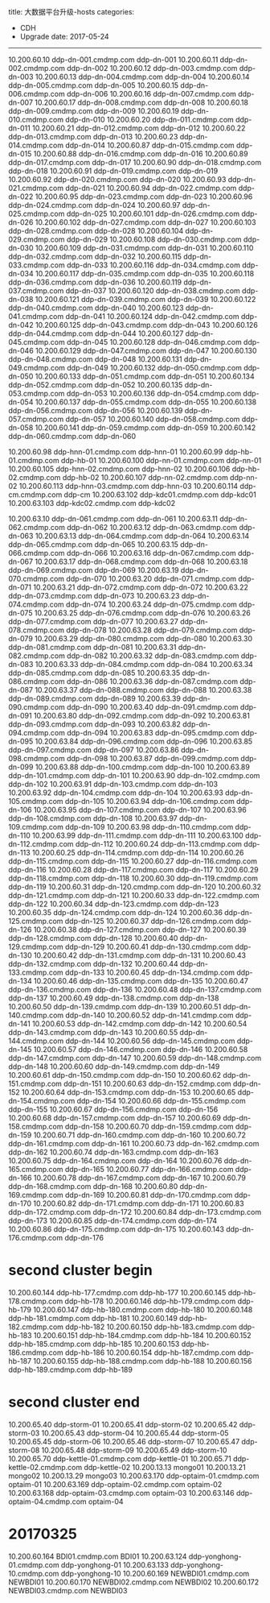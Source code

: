 title: 大数据平台升级-hosts
categories: 
- CDH
- Upgrade
date: 2017-05-24
---
10.200.60.10    ddp-dn-001.cmdmp.com    ddp-dn-001
10.200.60.11    ddp-dn-002.cmdmp.com    ddp-dn-002
10.200.60.12    ddp-dn-003.cmdmp.com    ddp-dn-003
10.200.60.13    ddp-dn-004.cmdmp.com    ddp-dn-004
10.200.60.14    ddp-dn-005.cmdmp.com    ddp-dn-005
10.200.60.15    ddp-dn-006.cmdmp.com    ddp-dn-006
10.200.60.16    ddp-dn-007.cmdmp.com    ddp-dn-007
10.200.60.17    ddp-dn-008.cmdmp.com    ddp-dn-008
10.200.60.18    ddp-dn-009.cmdmp.com    ddp-dn-009
10.200.60.19    ddp-dn-010.cmdmp.com    ddp-dn-010
10.200.60.20    ddp-dn-011.cmdmp.com    ddp-dn-011
10.200.60.21    ddp-dn-012.cmdmp.com    ddp-dn-012
10.200.60.22    ddp-dn-013.cmdmp.com    ddp-dn-013
10.200.60.23    ddp-dn-014.cmdmp.com    ddp-dn-014
10.200.60.87    ddp-dn-015.cmdmp.com    ddp-dn-015
10.200.60.88    ddp-dn-016.cmdmp.com    ddp-dn-016
10.200.60.89    ddp-dn-017.cmdmp.com    ddp-dn-017
10.200.60.90    ddp-dn-018.cmdmp.com    ddp-dn-018
10.200.60.91    ddp-dn-019.cmdmp.com    ddp-dn-019
10.200.60.92    ddp-dn-020.cmdmp.com    ddp-dn-020
10.200.60.93    ddp-dn-021.cmdmp.com    ddp-dn-021
10.200.60.94    ddp-dn-022.cmdmp.com    ddp-dn-022
10.200.60.95    ddp-dn-023.cmdmp.com    ddp-dn-023
10.200.60.96    ddp-dn-024.cmdmp.com    ddp-dn-024
10.200.60.97    ddp-dn-025.cmdmp.com    ddp-dn-025
10.200.60.101    ddp-dn-026.cmdmp.com    ddp-dn-026
10.200.60.102    ddp-dn-027.cmdmp.com    ddp-dn-027
10.200.60.103    ddp-dn-028.cmdmp.com    ddp-dn-028
10.200.60.104    ddp-dn-029.cmdmp.com    ddp-dn-029
10.200.60.108    ddp-dn-030.cmdmp.com    ddp-dn-030
10.200.60.109    ddp-dn-031.cmdmp.com    ddp-dn-031
10.200.60.110    ddp-dn-032.cmdmp.com    ddp-dn-032
10.200.60.115    ddp-dn-033.cmdmp.com    ddp-dn-033
10.200.60.116    ddp-dn-034.cmdmp.com    ddp-dn-034
10.200.60.117    ddp-dn-035.cmdmp.com    ddp-dn-035
10.200.60.118    ddp-dn-036.cmdmp.com    ddp-dn-036
10.200.60.119    ddp-dn-037.cmdmp.com    ddp-dn-037
10.200.60.120    ddp-dn-038.cmdmp.com    ddp-dn-038
10.200.60.121    ddp-dn-039.cmdmp.com    ddp-dn-039
10.200.60.122    ddp-dn-040.cmdmp.com    ddp-dn-040
10.200.60.123    ddp-dn-041.cmdmp.com    ddp-dn-041
10.200.60.124    ddp-dn-042.cmdmp.com    ddp-dn-042
10.200.60.125    ddp-dn-043.cmdmp.com    ddp-dn-043
10.200.60.126    ddp-dn-044.cmdmp.com    ddp-dn-044
10.200.60.127    ddp-dn-045.cmdmp.com    ddp-dn-045
10.200.60.128    ddp-dn-046.cmdmp.com    ddp-dn-046
10.200.60.129    ddp-dn-047.cmdmp.com    ddp-dn-047
10.200.60.130    ddp-dn-048.cmdmp.com    ddp-dn-048
10.200.60.131    ddp-dn-049.cmdmp.com    ddp-dn-049
10.200.60.132    ddp-dn-050.cmdmp.com    ddp-dn-050
10.200.60.133    ddp-dn-051.cmdmp.com    ddp-dn-051
10.200.60.134    ddp-dn-052.cmdmp.com    ddp-dn-052
10.200.60.135    ddp-dn-053.cmdmp.com    ddp-dn-053
10.200.60.136    ddp-dn-054.cmdmp.com    ddp-dn-054
10.200.60.137    ddp-dn-055.cmdmp.com    ddp-dn-055
10.200.60.138    ddp-dn-056.cmdmp.com    ddp-dn-056
10.200.60.139    ddp-dn-057.cmdmp.com    ddp-dn-057
10.200.60.140    ddp-dn-058.cmdmp.com    ddp-dn-058
10.200.60.141    ddp-dn-059.cmdmp.com    ddp-dn-059
10.200.60.142    ddp-dn-060.cmdmp.com    ddp-dn-060

10.200.60.98    ddp-hnn-01.cmdmp.com    ddp-hnn-01
10.200.60.99    ddp-hb-01.cmdmp.com    ddp-hb-01
10.200.60.100    ddp-nn-01.cmdmp.com    ddp-nn-01
10.200.60.105    ddp-hnn-02.cmdmp.com    ddp-hnn-02
10.200.60.106    ddp-hb-02.cmdmp.com    ddp-hb-02
10.200.60.107    ddp-nn-02.cmdmp.com    ddp-nn-02
10.200.60.113    ddp-hnn-03.cmdmp.com    ddp-hnn-03
10.200.60.114    ddp-cm.cmdmp.com    ddp-cm
10.200.63.102    ddp-kdc01.cmdmp.com    ddp-kdc01
10.200.63.103    ddp-kdc02.cmdmp.com    ddp-kdc02

10.200.63.10    ddp-dn-061.cmdmp.com    ddp-dn-061
10.200.63.11    ddp-dn-062.cmdmp.com    ddp-dn-062
10.200.63.12    ddp-dn-063.cmdmp.com    ddp-dn-063
10.200.63.13    ddp-dn-064.cmdmp.com    ddp-dn-064
10.200.63.14    ddp-dn-065.cmdmp.com    ddp-dn-065
10.200.63.15    ddp-dn-066.cmdmp.com    ddp-dn-066
10.200.63.16    ddp-dn-067.cmdmp.com    ddp-dn-067
10.200.63.17    ddp-dn-068.cmdmp.com    ddp-dn-068
10.200.63.18    ddp-dn-069.cmdmp.com    ddp-dn-069
10.200.63.19    ddp-dn-070.cmdmp.com    ddp-dn-070
10.200.63.20    ddp-dn-071.cmdmp.com    ddp-dn-071
10.200.63.21    ddp-dn-072.cmdmp.com    ddp-dn-072
10.200.63.22    ddp-dn-073.cmdmp.com    ddp-dn-073
10.200.63.23    ddp-dn-074.cmdmp.com    ddp-dn-074
10.200.63.24    ddp-dn-075.cmdmp.com    ddp-dn-075
10.200.63.25    ddp-dn-076.cmdmp.com    ddp-dn-076
10.200.63.26    ddp-dn-077.cmdmp.com    ddp-dn-077
10.200.63.27    ddp-dn-078.cmdmp.com    ddp-dn-078
10.200.63.28    ddp-dn-079.cmdmp.com    ddp-dn-079
10.200.63.29    ddp-dn-080.cmdmp.com    ddp-dn-080
10.200.63.30    ddp-dn-081.cmdmp.com    ddp-dn-081
10.200.63.31    ddp-dn-082.cmdmp.com    ddp-dn-082
10.200.63.32    ddp-dn-083.cmdmp.com    ddp-dn-083
10.200.63.33    ddp-dn-084.cmdmp.com    ddp-dn-084
10.200.63.34    ddp-dn-085.cmdmp.com    ddp-dn-085
10.200.63.35    ddp-dn-086.cmdmp.com    ddp-dn-086
10.200.63.36    ddp-dn-087.cmdmp.com    ddp-dn-087
10.200.63.37    ddp-dn-088.cmdmp.com    ddp-dn-088
10.200.63.38    ddp-dn-089.cmdmp.com    ddp-dn-089
10.200.63.39    ddp-dn-090.cmdmp.com    ddp-dn-090
10.200.63.40    ddp-dn-091.cmdmp.com    ddp-dn-091
10.200.63.80    ddp-dn-092.cmdmp.com    ddp-dn-092
10.200.63.81    ddp-dn-093.cmdmp.com    ddp-dn-093
10.200.63.82    ddp-dn-094.cmdmp.com    ddp-dn-094
10.200.63.83    ddp-dn-095.cmdmp.com    ddp-dn-095
10.200.63.84    ddp-dn-096.cmdmp.com    ddp-dn-096
10.200.63.85    ddp-dn-097.cmdmp.com    ddp-dn-097
10.200.63.86    ddp-dn-098.cmdmp.com    ddp-dn-098
10.200.63.87    ddp-dn-099.cmdmp.com    ddp-dn-099
10.200.63.88    ddp-dn-100.cmdmp.com    ddp-dn-100
10.200.63.89    ddp-dn-101.cmdmp.com    ddp-dn-101
10.200.63.90    ddp-dn-102.cmdmp.com    ddp-dn-102
10.200.63.91    ddp-dn-103.cmdmp.com    ddp-dn-103
10.200.63.92    ddp-dn-104.cmdmp.com    ddp-dn-104
10.200.63.93    ddp-dn-105.cmdmp.com    ddp-dn-105
10.200.63.94    ddp-dn-106.cmdmp.com    ddp-dn-106
10.200.63.95    ddp-dn-107.cmdmp.com    ddp-dn-107
10.200.63.96    ddp-dn-108.cmdmp.com    ddp-dn-108
10.200.63.97    ddp-dn-109.cmdmp.com    ddp-dn-109
10.200.63.98    ddp-dn-110.cmdmp.com    ddp-dn-110
10.200.63.99    ddp-dn-111.cmdmp.com    ddp-dn-111
10.200.63.100    ddp-dn-112.cmdmp.com    ddp-dn-112
10.200.60.24    ddp-dn-113.cmdmp.com    ddp-dn-113
10.200.60.25    ddp-dn-114.cmdmp.com    ddp-dn-114
10.200.60.26    ddp-dn-115.cmdmp.com    ddp-dn-115
10.200.60.27    ddp-dn-116.cmdmp.com    ddp-dn-116
10.200.60.28    ddp-dn-117.cmdmp.com    ddp-dn-117
10.200.60.29    ddp-dn-118.cmdmp.com    ddp-dn-118
10.200.60.30    ddp-dn-119.cmdmp.com    ddp-dn-119
10.200.60.31    ddp-dn-120.cmdmp.com    ddp-dn-120
10.200.60.32    ddp-dn-121.cmdmp.com    ddp-dn-121
10.200.60.33    ddp-dn-122.cmdmp.com    ddp-dn-122
10.200.60.34    ddp-dn-123.cmdmp.com    ddp-dn-123
10.200.60.35    ddp-dn-124.cmdmp.com    ddp-dn-124
10.200.60.36    ddp-dn-125.cmdmp.com    ddp-dn-125
10.200.60.37    ddp-dn-126.cmdmp.com    ddp-dn-126
10.200.60.38    ddp-dn-127.cmdmp.com    ddp-dn-127
10.200.60.39    ddp-dn-128.cmdmp.com    ddp-dn-128
10.200.60.40    ddp-dn-129.cmdmp.com    ddp-dn-129
10.200.60.41    ddp-dn-130.cmdmp.com    ddp-dn-130
10.200.60.42    ddp-dn-131.cmdmp.com    ddp-dn-131
10.200.60.43    ddp-dn-132.cmdmp.com    ddp-dn-132
10.200.60.44    ddp-dn-133.cmdmp.com    ddp-dn-133
10.200.60.45    ddp-dn-134.cmdmp.com    ddp-dn-134
10.200.60.46    ddp-dn-135.cmdmp.com    ddp-dn-135
10.200.60.47    ddp-dn-136.cmdmp.com    ddp-dn-136
10.200.60.48    ddp-dn-137.cmdmp.com    ddp-dn-137
10.200.60.49    ddp-dn-138.cmdmp.com    ddp-dn-138
10.200.60.50    ddp-dn-139.cmdmp.com    ddp-dn-139
10.200.60.51    ddp-dn-140.cmdmp.com    ddp-dn-140
10.200.60.52    ddp-dn-141.cmdmp.com    ddp-dn-141
10.200.60.53    ddp-dn-142.cmdmp.com    ddp-dn-142
10.200.60.54    ddp-dn-143.cmdmp.com    ddp-dn-143
10.200.60.55    ddp-dn-144.cmdmp.com    ddp-dn-144
10.200.60.56    ddp-dn-145.cmdmp.com    ddp-dn-145
10.200.60.57    ddp-dn-146.cmdmp.com    ddp-dn-146
10.200.60.58    ddp-dn-147.cmdmp.com    ddp-dn-147
10.200.60.59    ddp-dn-148.cmdmp.com    ddp-dn-148
10.200.60.60    ddp-dn-149.cmdmp.com    ddp-dn-149
10.200.60.61    ddp-dn-150.cmdmp.com    ddp-dn-150
10.200.60.62    ddp-dn-151.cmdmp.com    ddp-dn-151
10.200.60.63    ddp-dn-152.cmdmp.com    ddp-dn-152
10.200.60.64    ddp-dn-153.cmdmp.com    ddp-dn-153
10.200.60.65    ddp-dn-154.cmdmp.com    ddp-dn-154
10.200.60.66    ddp-dn-155.cmdmp.com    ddp-dn-155
10.200.60.67    ddp-dn-156.cmdmp.com    ddp-dn-156
10.200.60.68    ddp-dn-157.cmdmp.com    ddp-dn-157
10.200.60.69    ddp-dn-158.cmdmp.com    ddp-dn-158
10.200.60.70    ddp-dn-159.cmdmp.com    ddp-dn-159
10.200.60.71    ddp-dn-160.cmdmp.com    ddp-dn-160
10.200.60.72    ddp-dn-161.cmdmp.com    ddp-dn-161
10.200.60.73    ddp-dn-162.cmdmp.com    ddp-dn-162
10.200.60.74    ddp-dn-163.cmdmp.com    ddp-dn-163
10.200.60.75    ddp-dn-164.cmdmp.com    ddp-dn-164
10.200.60.76    ddp-dn-165.cmdmp.com    ddp-dn-165
10.200.60.77    ddp-dn-166.cmdmp.com    ddp-dn-166
10.200.60.78    ddp-dn-167.cmdmp.com    ddp-dn-167
10.200.60.79    ddp-dn-168.cmdmp.com    ddp-dn-168
10.200.60.80    ddp-dn-169.cmdmp.com    ddp-dn-169
10.200.60.81    ddp-dn-170.cmdmp.com    ddp-dn-170
10.200.60.82    ddp-dn-171.cmdmp.com    ddp-dn-171
10.200.60.83    ddp-dn-172.cmdmp.com    ddp-dn-172
10.200.60.84    ddp-dn-173.cmdmp.com    ddp-dn-173
10.200.60.85    ddp-dn-174.cmdmp.com    ddp-dn-174
10.200.60.86    ddp-dn-175.cmdmp.com    ddp-dn-175
10.200.60.143    ddp-dn-176.cmdmp.com    ddp-dn-176
# second cluster begin
10.200.60.144    ddp-hb-177.cmdmp.com    ddp-hb-177
10.200.60.145    ddp-hb-178.cmdmp.com    ddp-hb-178
10.200.60.146    ddp-hb-179.cmdmp.com    ddp-hb-179
10.200.60.147    ddp-hb-180.cmdmp.com    ddp-hb-180
10.200.60.148    ddp-hb-181.cmdmp.com    ddp-hb-181
10.200.60.149    ddp-hb-182.cmdmp.com    ddp-hb-182
10.200.60.150    ddp-hb-183.cmdmp.com    ddp-hb-183
10.200.60.151    ddp-hb-184.cmdmp.com    ddp-hb-184
10.200.60.152    ddp-hb-185.cmdmp.com    ddp-hb-185
10.200.60.153    ddp-hb-186.cmdmp.com    ddp-hb-186
10.200.60.154    ddp-hb-187.cmdmp.com    ddp-hb-187
10.200.60.155    ddp-hb-188.cmdmp.com    ddp-hb-188
10.200.60.156    ddp-hb-189.cmdmp.com    ddp-hb-189
# second cluster end
10.200.65.40    ddp-storm-01
10.200.65.41    ddp-storm-02
10.200.65.42    ddp-storm-03
10.200.65.43    ddp-storm-04
10.200.65.44    ddp-storm-05
10.200.65.45    ddp-storm-06
10.200.65.46    ddp-storm-07
10.200.65.47    ddp-storm-08
10.200.65.48    ddp-storm-09
10.200.65.49    ddp-storm-10
10.200.65.70	ddp-kettle-01.cmdmp.com	ddp-kettle-01
10.200.65.71	ddp-kettle-02.cmdmp.com	ddp-kettle-02
10.200.13.13	mongo01
10.200.13.21	mongo02
10.200.13.29	mongo03
10.200.63.170   ddp-optaim-01.cmdmp.com optaim-01
10.200.63.169   ddp-optaim-02.cmdmp.com optaim-02
10.200.63.168   ddp-optaim-03.cmdmp.com optaim-03
10.200.63.146   ddp-optaim-04.cmdmp.com optaim-04


# 20170325
10.200.60.164	BDI01.cmdmp.com	BDI01
10.200.63.124	ddp-yonghong-01.cmdmp.com	ddp-yonghong-01
10.200.63.133	ddp-yonghong-10.cmdmp.com	ddp-yonghong-10
10.200.60.169	NEWBDI01.cmdmp.com	NEWBDI01
10.200.60.170	NEWBDI02.cmdmp.com	NEWBDI02
10.200.60.172	NEWBDI03.cmdmp.com	NEWBDI03

